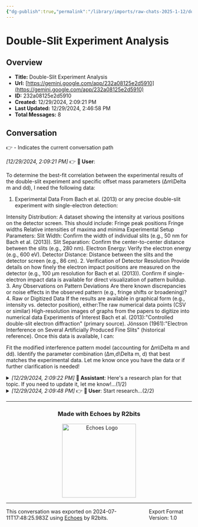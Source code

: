 ```yaml
---
{"dg-publish":true,"permalink":"/library/imports/raw-chats-2025-1-12/double-slit-experiment-analysis/"}
---
```


# Double-Slit Experiment Analysis

## Overview
- **Title:** Double-Slit Experiment Analysis 
- **Url:** [https://gemini.google.com/app/232a08125e2d5910](https://gemini.google.com/app/232a08125e2d5910)
- **ID:** 232a08125e2d5910
- **Created:** 12/29/2024, 2:09:21 PM
- **Last Updated:** 12/29/2024, 2:46:58 PM
- **Total Messages:** 8

## Conversation
👉 - Indicates the current conversation path

<i>[12/29/2024, 2:09:21 PM]</i> 👉 <b>👤 User</b>: 

To determine the best-fit correlation between the experimental results of the double-slit experiment and specific offset mass parameters (Δm\Delta m and dd), I need the following data:
1. Experimental Data
From Bach et al. (2013) or any precise double-slit experiment with single-electron detection:

Intensity Distribution: A dataset showing the intensity at various positions on the detector screen. This should include:
Fringe peak positions
Fringe widths
Relative intensities of maxima and minima
Experimental Setup Parameters:
Slit Width: Confirm the width of individual slits (e.g., 50 nm for Bach et al. (2013)).
Slit Separation: Confirm the center-to-center distance between the slits (e.g., 280 nm).
Electron Energy: Verify the electron energy (e.g., 600 eV).
Detector Distance: Distance between the slits and the detector screen (e.g., 86 cm).
2. Verification of Detector Resolution
Provide details on how finely the electron impact positions are measured on the detector (e.g., 100 μm resolution for Bach et al. (2013)).
Confirm if single-electron impact data is available for direct visualization of pattern buildup.
3. Any Observations on Pattern Deviations
Are there known discrepancies or noise effects in the observed pattern (e.g., fringe shifts or broadening)?
4. Raw or Digitized Data
If the results are available in graphical form (e.g., intensity vs. detector position), either:The raw numerical data points (CSV or similar)
High-resolution images of graphs from the papers to digitize into numerical data
Experiments of Interest
Bach et al. (2013):"Controlled double-slit electron diffraction" (primary source).
Jönsson (1961):"Electron Interference on Several Artificially Produced Fine Slits" (historical reference).
Once this data is available, I can:

Fit the modified interference pattern model (accounting for Δm\Delta m and dd).
Identify the parameter combination (Δm,d\Delta m, d) that best matches the experimental data.
Let me know once you have the data or if further clarification is needed!<br>

<details style="margin-left: 0px">
<summary><i>[12/29/2024, 2:09:22 PM]</i> <b>🤖 Assistant</b>: Here's a research plan for that topic. If you need to update it, let me know!...(1/2)</summary>

---

<i>[12/29/2024, 2:09:22 PM]</i> <b>🤖 Assistant</b>: 

Here's a research plan for that topic. If you need to update it, let me know!
http://googleusercontent.com/deep_research_confirmation_content/0
<br>

---

</details>

<details style="margin-left: 0px">
<summary><i>[12/29/2024, 2:09:48 PM]</i> 👉 <b>👤 User</b>: Start research...(2/2)</summary>

---

<i>[12/29/2024, 2:09:48 PM]</i> 👉 <b>👤 User</b>: Start research<br>

<details style="margin-left: 23px">
<summary><i>[12/29/2024, 2:09:49 PM]</i> <b>🤖 Assistant</b>: I've completed your research. Feel free to ask me follow-up questions or request changes....(1/2)</summary>

---

<i>[12/29/2024, 2:09:49 PM]</i> <b>🤖 Assistant</b>: 

I've completed your research. Feel free to ask me follow-up questions or request changes.

http://googleusercontent.com/immersive_entry_chip/0
<br>

---

</details>

<details style="margin-left: 23px">
<summary><i>[12/29/2024, 2:46:19 PM]</i> 👉 <b>👤 User</b>: are there any graphs that were included in the studies? There must have been some kind of visual representation....(2/2)</summary>

---

<i>[12/29/2024, 2:46:19 PM]</i> 👉 <b>👤 User</b>: are there any graphs that were included in the studies? There must have been some kind of visual representation.<br>

<details style="margin-left: 46px">
<summary><i>[12/29/2024, 2:46:20 PM]</i> <b>🤖 Assistant</b>: Yes, there are visual representations of the results in the Bach et al. (2013) study. The paper includes figures showing:...(1/2)</summary>

---

<i>[12/29/2024, 2:46:20 PM]</i> <b>🤖 Assistant</b>: 

Yes, there are visual representations of the results in the Bach et al. (2013) study. The paper includes figures showing:

* **Simplified setup:** This figure shows a schematic of the experimental setup, including the electron beam, double-slit, movable mask, and detector [1].
* **Mask movement:** This figure shows the probability distributions for electrons passing through the double-slit with the mask in different positions, demonstrating how the interference pattern changes when one or both slits are blocked [1].
* **Buildup of electron diffraction:** This figure presents a series of images showing the accumulation of single-electron detection events over time, illustrating how the interference pattern emerges from individual particles [1].

Unfortunately, the research material does not include high-resolution images of these figures or the raw numerical data from the intensity distributions. However, the figures provide a qualitative visualization of the interference patterns observed in the experiment.<br>

---

</details>

<details style="margin-left: 46px">
<summary><i>[12/29/2024, 2:46:57 PM]</i> 👉 <b>👤 User</b>: provide whatever is available. Does it have supporting text?...(2/2)</summary>

---

<i>[12/29/2024, 2:46:57 PM]</i> 👉 <b>👤 User</b>: provide whatever is available. Does it have supporting text?<br>
<i>[12/29/2024, 2:46:58 PM]</i> 👉 <b>🤖 Assistant</b>: 

Yes, the figures in the Bach et al. (2013) study do have supporting text. Here's a summary of the descriptions provided for each figure:

**Figure 1: Simplified setup** [1]
This figure shows a simplified schematic of the experimental setup. It depicts an electron beam passing through a wall with two slits. A movable mask is placed in front of the slits to control which slit(s) the electrons pass through. The figure also includes probability distributions for electrons passing through a single slit and both slits. The insets show electron micrographs of the double-slit and the mask. The text describes the dimensions of the slits, the mask, and the separation between them.

**Figure 2: Mask movement** [1]
This figure illustrates the effect of moving the mask over the double-slit. It shows the probability distributions for electrons as the mask blocks one or both slits. The text describes the dimensions of the slits, the mask, and the different positions of the mask. It also mentions a supplementary movie that shows more positions of the mask.

**Figure 3: Buildup of electron diffraction** [1]
This figure presents a series of images showing the accumulation of single-electron detection events over time. It demonstrates how the interference pattern gradually emerges as individual electrons are detected. The text explains that this figure illustrates the buildup of the diffraction pattern from individual events, highlighting the quantum nature of the electrons.<br>

---

</details>

---

</details>

---

</details>

---

<div align="center">

### Made with Echoes by R2bits

<a href="https://echoes.r2bits.com">
  <img src="https://images.squarespace-cdn.com/content/v1/6493af4741c13939d335f0b8/18b27467-2da2-43b7-8d44-234bccf4f462/MINI_ECHOES_LOGO_NORMAL_WHITE_TEXT_SMALL-05-14+%281%29.png?format=300w" alt="Echoes Logo" width="200"/>
</a>

</div>

---

<div style="display: flex; justify-content: space-between;">
  <span>This conversation was exported on 2024-07-11T17:48:25.983Z using <a href="https://echoes.r2bits.com">Echoes</a> by R2bits.</span>
  <span>Export Format Version: 1.0</span>
</div>
